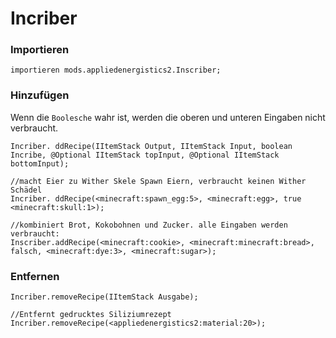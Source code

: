 # Incriber

### Importieren

```zenscript
importieren mods.appliedenergistics2.Inscriber;
```

### Hinzufügen

Wenn die `Boolesche` wahr ist, werden die oberen und unteren Eingaben nicht verbraucht.

```zenscript
Incriber. ddRecipe(IItemStack Output, IItemStack Input, boolean Incribe, @Optional IItemStack topInput, @Optional IItemStack bottomInput);

//macht Eier zu Wither Skele Spawn Eiern, verbraucht keinen Wither Schädel
Incriber. ddRecipe(<minecraft:spawn_egg:5>, <minecraft:egg>, true <minecraft:skull:1>);

//kombiniert Brot, Kokobohnen und Zucker. alle Eingaben werden verbraucht:
Inscriber.addRecipe(<minecraft:cookie>, <minecraft:minecraft:bread>, falsch, <minecraft:dye:3>, <minecraft:sugar>);
```

### Entfernen

```zenscript
Incriber.removeRecipe(IItemStack Ausgabe);

//Entfernt gedrucktes Siliziumrezept 
Incriber.removeRecipe(<appliedenergistics2:material:20>); 
```